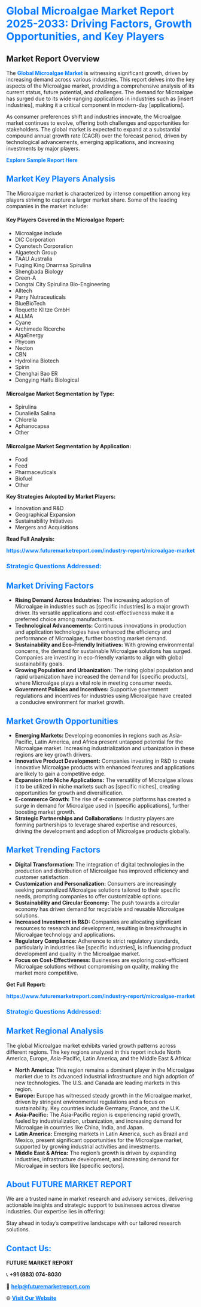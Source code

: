 <h1 style="color: #007BFF;">Global Microalgae Market Report 2025-2033: Driving Factors, Growth Opportunities, and Key Players</h1>

<section id="overview">
<h2>Market Report Overview</h2>
<p>The <a href="https://www.futuremarketreport.com/industry-report/microalgae-market" style="color: #007BFF; text-decoration: none;"><strong>Global Microalgae Market</strong></a> is witnessing significant growth, driven by increasing demand across various industries. This report delves into the key aspects of the Microalgae market, providing a comprehensive analysis of its current status, future potential, and challenges. The demand for Microalgae has surged due to its wide-ranging applications in industries such as [insert industries], making it a critical component in modern-day [applications].</p>
<p>As consumer preferences shift and industries innovate, the Microalgae market continues to evolve, offering both challenges and opportunities for stakeholders. The global market is expected to expand at a substantial compound annual growth rate (CAGR) over the forecast period, driven by technological advancements, emerging applications, and increasing investments by major players.</p>
</section>

<section id="overview">
<p><a href="https://www.futuremarketreport.com/request-sample/reportId=101426" style="color: #007BFF; text-decoration: none;"><strong>Explore Sample Report Here</strong></a></p>
</section>

<section id="key-players">
<h2 style="color: #007BFF;">Market Key Players Analysis</h2>
<p>The Microalgae market is characterized by intense competition among key players striving to capture a larger market share. Some of the leading companies in the market include:</p>
<h4>Key Players Covered in the Microalgae Report:</h4>
<ul><li>Microalgae include</li><li>DIC Corporation</li><li>Cyanotech Corporation</li><li>Algaetech Group</li><li>TAAU Australia</li><li>Fuqing King Dnarmsa Spirulina</li><li>Shengbada Biology</li><li>Green-A</li><li>Dongtai City Spirulina Bio-Engineering</li><li>Alltech</li><li>Parry Nutraceuticals</li><li>BlueBioTech</li><li>Roquette Kl tze GmbH</li><li>ALLMA</li><li>Cyane</li><li>Archimede Ricerche</li><li>AlgaEnergy</li><li>Phycom</li><li>Necton</li><li>CBN</li><li>Hydrolina Biotech</li><li>Spirin</li><li>Chenghai Bao ER</li><li>Dongying Haifu Biological</li></ul>
<h4>Microalgae Market Segmentation by Type:</h4>
<ul><li>Spirulina</li><li>Dunaliella Salina</li><li>Chlorella</li><li>Aphanocapsa</li><li>Other</li></ul>

<h4>Microalgae Market Segmentation by Application:</h4>
<ul><li>Food</li><li>Feed</li><li>Pharmaceuticals</li><li>Biofuel</li><li>Other</li></ul>
<p><strong>Key Strategies Adopted by Market Players:</strong></p>
<ul>
<li>Innovation and R&D</li>
<li>Geographical Expansion</li>
<li>Sustainability Initiatives</li>
<li>Mergers and Acquisitions</li>
</ul>
</section>

<section>
<p><strong>Read Full Analysis: </strong></p><a href="https://www.futuremarketreport.com/industry-report/microalgae-market" style="color: #007BFF; text-decoration: none;"><strong>https://www.futuremarketreport.com/industry-report/microalgae-market</strong></a>
<h3 style="color: #007BFF;">Strategic Questions Addressed:</h3>
</section>

<section id="driving-factors">
<h2 style="color: #007BFF;">Market Driving Factors</h2>
<ul>
<li><strong>Rising Demand Across Industries:</strong> The increasing adoption of Microalgae in industries such as [specific industries] is a major growth driver. Its versatile applications and cost-effectiveness make it a preferred choice among manufacturers.</li>
<li><strong>Technological Advancements:</strong> Continuous innovations in production and application technologies have enhanced the efficiency and performance of Microalgae, further boosting market demand.</li>
<li><strong>Sustainability and Eco-Friendly Initiatives:</strong> With growing environmental concerns, the demand for sustainable Microalgae solutions has surged. Companies are investing in eco-friendly variants to align with global sustainability goals.</li>
<li><strong>Growing Population and Urbanization:</strong> The rising global population and rapid urbanization have increased the demand for [specific products], where Microalgae plays a vital role in meeting consumer needs.</li>
<li><strong>Government Policies and Incentives:</strong> Supportive government regulations and incentives for industries using Microalgae have created a conducive environment for market growth.</li>
</ul>
</section>

<section id="growth-opportunities">
<h2 style="color: #007BFF;">Market Growth Opportunities</h2>
<ul>
<li><strong>Emerging Markets:</strong> Developing economies in regions such as Asia-Pacific, Latin America, and Africa present untapped potential for the Microalgae market. Increasing industrialization and urbanization in these regions are key growth drivers.</li>
<li><strong>Innovative Product Development:</strong> Companies investing in R&D to create innovative Microalgae products with enhanced features and applications are likely to gain a competitive edge.</li>
<li><strong>Expansion into Niche Applications:</strong> The versatility of Microalgae allows it to be utilized in niche markets such as [specific niches], creating opportunities for growth and diversification.</li>
<li><strong>E-commerce Growth:</strong> The rise of e-commerce platforms has created a surge in demand for Microalgae used in [specific applications], further boosting market growth.</li>
<li><strong>Strategic Partnerships and Collaborations:</strong> Industry players are forming partnerships to leverage shared expertise and resources, driving the development and adoption of Microalgae products globally.</li>
</ul>
</section>

<section id="trending-factors">
<h2 style="color: #007BFF;">Market Trending Factors</h2>
<ul>
<li><strong>Digital Transformation:</strong> The integration of digital technologies in the production and distribution of Microalgae has improved efficiency and customer satisfaction.</li>
<li><strong>Customization and Personalization:</strong> Consumers are increasingly seeking personalized Microalgae solutions tailored to their specific needs, prompting companies to offer customizable options.</li>
<li><strong>Sustainability and Circular Economy:</strong> The push towards a circular economy has driven demand for recyclable and reusable Microalgae solutions.</li>
<li><strong>Increased Investment in R&D:</strong> Companies are allocating significant resources to research and development, resulting in breakthroughs in Microalgae technology and applications.</li>
<li><strong>Regulatory Compliance:</strong> Adherence to strict regulatory standards, particularly in industries like [specific industries], is influencing product development and quality in the Microalgae market.</li>
<li><strong>Focus on Cost-Effectiveness:</strong> Businesses are exploring cost-efficient Microalgae solutions without compromising on quality, making the market more competitive.</li>
</ul>
</section>

<section>
<p><strong>Get Full Report: </strong></p><a href="https://www.futuremarketreport.com/industry-report/microalgae-market" style="color: #007BFF; text-decoration: none;"><strong>https://www.futuremarketreport.com/industry-report/microalgae-market</strong></a>
<h3 style="color: #007BFF;">Strategic Questions Addressed:</h3>
</section>


<section id="regional-analysis">
<h2 style="color: #007BFF;">Market Regional Analysis</h2>
<p>The global Microalgae market exhibits varied growth patterns across different regions. The key regions analyzed in this report include North America, Europe, Asia-Pacific, Latin America, and the Middle East & Africa:</p>
<ul>
<li><strong>North America:</strong> This region remains a dominant player in the Microalgae market due to its advanced industrial infrastructure and high adoption of new technologies. The U.S. and Canada are leading markets in this region.</li>
<li><strong>Europe:</strong> Europe has witnessed steady growth in the Microalgae market, driven by stringent environmental regulations and a focus on sustainability. Key countries include Germany, France, and the U.K.</li>
<li><strong>Asia-Pacific:</strong> The Asia-Pacific region is experiencing rapid growth, fueled by industrialization, urbanization, and increasing demand for Microalgae in countries like China, India, and Japan.</li>
<li><strong>Latin America:</strong> Emerging markets in Latin America, such as Brazil and Mexico, present significant opportunities for the Microalgae market, supported by growing industrial activities and investments.</li>
<li><strong>Middle East & Africa:</strong> The region’s growth is driven by expanding industries, infrastructure development, and increasing demand for Microalgae in sectors like [specific sectors].</li>
</ul>
</section>

<footer>
<h2 style="color: #007BFF;">About FUTURE MARKET REPORT</h2>
<p>We are a trusted name in market research and advisory services, delivering actionable insights and strategic support to businesses across diverse industries. Our expertise lies in offering:</p>

<p>Stay ahead in today’s competitive landscape with our tailored research solutions.</p>

<h2 style="color: #007BFF;">Contact Us:</h2>
<p><strong>FUTURE MARKET REPORT</strong></p>
<p>📞 <strong>+91 (883) 074-8030</strong></p>
<p>📧 <strong><a href="mailto:help@futuremarketreport.com" style="color: #007BFF;">help@futuremarketreport.com</a></strong></p>
<p>🌐 <strong><a href="https://www.futuremarketreport.com/" style="color: #007BFF;">Visit Our Website</a></strong></p>
</footer>